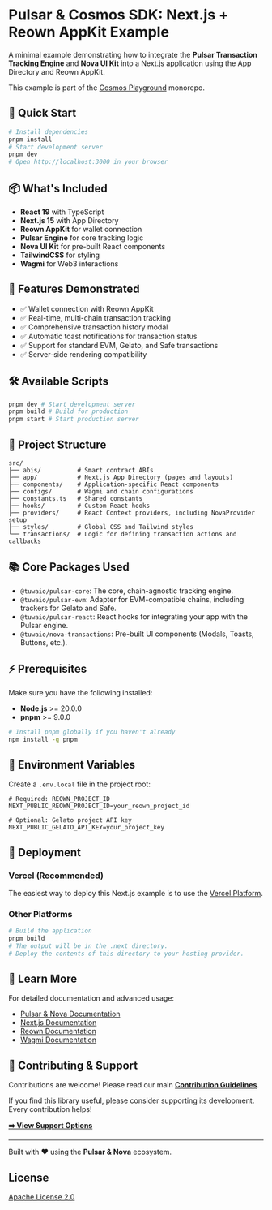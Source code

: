 # Pulsar & Cosmos SDK: Next.js + Reown AppKit Example

A minimal example demonstrating how to integrate the **Pulsar Transaction Tracking Engine** and **Nova UI Kit** into a Next.js application using the App Directory and Reown AppKit.

This example is part of the [Cosmos Playground](https://github.com/TuwaIO/cosmos-playground) monorepo.

## 🚀 Quick Start

```bash
# Install dependencies
pnpm install
# Start development server
pnpm dev
# Open http://localhost:3000 in your browser
```

## 📦 What's Included

- **React 19** with TypeScript
- **Next.js 15** with App Directory
- **Reown AppKit** for wallet connection
- **Pulsar Engine** for core tracking logic
- **Nova UI Kit** for pre-built React components
- **TailwindCSS** for styling
- **Wagmi** for Web3 interactions

## 🎯 Features Demonstrated

- ✅ Wallet connection with Reown AppKit
- ✅ Real-time, multi-chain transaction tracking
- ✅ Comprehensive transaction history modal
- ✅ Automatic toast notifications for transaction status
- ✅ Support for standard EVM, Gelato, and Safe transactions
- ✅ Server-side rendering compatibility

## 🛠️ Available Scripts

```bash
pnpm dev # Start development server
pnpm build # Build for production
pnpm start # Start production server
```

## 📁 Project Structure

```
src/
├── abis/          # Smart contract ABIs
├── app/           # Next.js App Directory (pages and layouts)
├── components/    # Application-specific React components
├── configs/       # Wagmi and chain configurations
├── constants.ts   # Shared constants
├── hooks/         # Custom React hooks
├── providers/     # React Context providers, including NovaProvider setup
├── styles/        # Global CSS and Tailwind styles
└── transactions/  # Logic for defining transaction actions and callbacks
```

## 📚 Core Packages Used

- `@tuwaio/pulsar-core`: The core, chain-agnostic tracking engine.
- `@tuwaio/pulsar-evm`: Adapter for EVM-compatible chains, including trackers for Gelato and Safe.
- `@tuwaio/pulsar-react`: React hooks for integrating your app with the Pulsar engine.
- `@tuwaio/nova-transactions`: Pre-built UI components (Modals, Toasts, Buttons, etc.).

## ⚡ Prerequisites

Make sure you have the following installed:

- **Node.js** \>= 20.0.0
- **pnpm** \>= 9.0.0

<!-- end list -->

```bash
# Install pnpm globally if you haven't already
npm install -g pnpm
```

## 🔧 Environment Variables

Create a `.env.local` file in the project root:

```env
# Required: REOWN_PROJECT_ID
NEXT_PUBLIC_REOWN_PROJECT_ID=your_reown_project_id

# Optional: Gelato project API key
NEXT_PUBLIC_GELATO_API_KEY=your_project_key
```

## 🚀 Deployment

### Vercel (Recommended)

The easiest way to deploy this Next.js example is to use the [Vercel Platform](https://vercel.com/new?utm_medium=default-template&filter=next.js&utm_source=create-next-app&utm_campaign=create-next-app-readme).

### Other Platforms

```bash
# Build the application
pnpm build
# The output will be in the .next directory.
# Deploy the contents of this directory to your hosting provider.
```

## 📖 Learn More

For detailed documentation and advanced usage:

- [Pulsar & Nova Documentation](https://docs.tuwa.io/)
- [Next.js Documentation](https://nextjs.org/docs)
- [Reown Documentation](https://docs.reown.com/overview)
- [Wagmi Documentation](https://wagmi.sh/)

## 🤝 Contributing & Support

Contributions are welcome! Please read our main **[Contribution Guidelines](https://github.com/TuwaIO/workflows/blob/main/CONTRIBUTING.md)**.

If you find this library useful, please consider supporting its development. Every contribution helps!

[**➡️ View Support Options**](https://github.com/TuwaIO/workflows/blob/main/Donation.md)

---

Built with ❤️ using the **Pulsar & Nova** ecosystem.

## License

[Apache License 2.0](./LICENSE)
